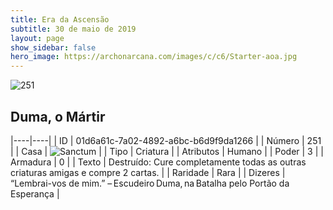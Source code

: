 ```yaml
---
title: Era da Ascensão
subtitle: 30 de maio de 2019
layout: page
show_sidebar: false
hero_image: https://archonarcana.com/images/c/c6/Starter-aoa.jpg
---
```


![251](https://cdn.keyforgegame.com/media/card_front/pt/435_251_9WVXW794M236_pt.png)

## Duma, o Mártir

|----|----|
| ID | 01d6a61c-7a02-4892-a6bc-b6d9f9da1266 |
| Número | 251 |
| Casa | ![Sanctum](https://archonarcana.com/images/thumb/c/c7/Sanctum.png/22px-Sanctum.png "Santuário") |
| Tipo | Criatura |
| Atributos | Humano |
| Poder | 3 |
| Armadura | 0 |
| Texto | Destruído: Cure completamente todas as outras criaturas amigas e compre 2 cartas. |
| Raridade | Rara |
| Dizeres | “Lembrai-vos de mim.” – Escudeiro Duma, na Batalha pelo  Portão da Esperança |